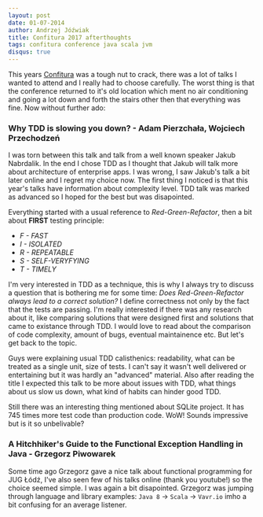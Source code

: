 ```yaml
---
layout: post
date: 01-07-2014
author: Andrzej Jóźwiak
title: Confitura 2017 afterthoughts
tags: confitura conference java scala jvm
disqus: true
---
```


This years [Confitura](https://2017.confitura.pl/schedule) was a tough nut to crack, there was a lot of talks I wanted to attend and I really had to choose carefully. The worst thing is that the conference returned to it's old location which ment no air conditioning and going a lot down and forth the stairs other then that everything was fine. Now without further ado:

### Why TDD is slowing you down? - Adam Pierzchała, Wojciech Przechodzeń

I was torn between this talk and talk from a well known speaker Jakub Nabrdalik. In the end I chose TDD as I thought that Jakub will talk more about architecture of enterprise apps. I was wrong, I saw Jakub's talk a bit later online and I regret my choice now. The first thing I noticed is that this year's talks have information about complexity level. TDD talk was marked as advanced so I hoped for the best but was disapointed.

Everything started with a usual reference to *Red-Green-Refactor*, then a bit about **FIRST** testing principle:
* *F - FAST*
* *I - ISOLATED*
* *R - REPEATABLE*
* *S - SELF-VERYFYING*
* *T - TIMELY*

I'm very interested in TDD as a technique, this is why I always try to discuss a question that is bothering me for some time: *Does Red-Green-Refactor always lead to a correct solution?* I define correctness not only by the fact that the tests are passing. I'm really interested if there was any research about it, like comparing solutions that were designed first and solutions that came to existance through TDD. I would love to read about the comparison of code complexity, amount of bugs, eventual maintainence etc. But let's get back to the topic.

Guys were explaining usual TDD calisthenics: readability, what can be treated as a single unit, size of tests. I can't say it wasn't well delivered or entertaining but it was hardly an "advanced" material. Also after reading the title I expected this talk to be more about issues with TDD, what things about us slow us down, what kind of habits can hinder good TDD.

Still there was an interesting thing mentioned about SQLite project. It has 745 times more test code than production code. WoW! Sounds impressive but is it so unbelivable?

### A Hitchhiker's Guide to the Functional Exception Handling in Java - Grzegorz Piwowarek

Some time ago Grzegorz gave a nice talk about functional programming for JUG Łódź, I've also seen few of his talks online (thank you youtube!) so the choice seemed simple. I was again a bit disapointed. Grzegorz was jumping through language and library examples: `Java 8` -> `Scala` -> `Vavr.io` imho a bit confusing for an average listener.
